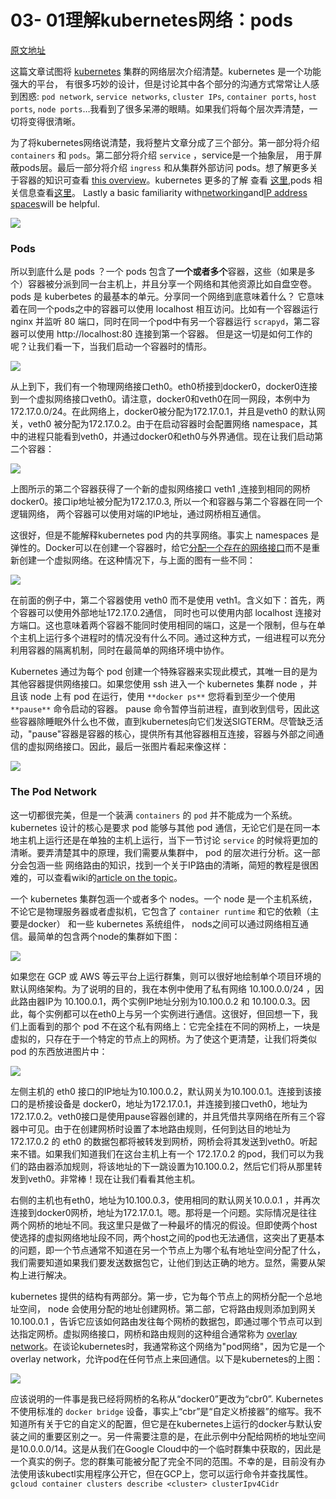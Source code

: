 # 03- 01理解kubernetes网络：pods
[原文地址](https://medium.com/google-cloud/understanding-kubernetes-networking-pods-7117dd28727)

<!-- This post is going to attempt to demystify the several layers of networking operating in a[kubernetes](https://kubernetes.io/)cluster. Kubernetes is a powerful platform embodying many intelligent design choices, but discussing the way things interact can get confusing: pod networks, service networks, cluster IPs, container ports, host ports, node ports… I’ve seen a few eyes glaze over. We mostly talk about these things at work, cutting across all layers at once because something is broken and someone wants it fixed. If you take it a piece at a time and get clear on how each layer works it all makes sense in a rather elegant way. -->
这篇文章试图将 [kubernetes](https://kubernetes.io/) 集群的网络层次介绍清楚。kubernetes 是一个功能强大的平台， 有很多巧妙的设计，但是讨论其中各个部分的沟通方式常常让人感到困惑: `pod network`, `service networks`, `cluster IPs`, `container ports`, `host ports`, `node ports`…我看到了很多呆滞的眼睛。如果我们将每个层次弄清楚，一切将变得很清晰。


<!-- In order to keep things focused I’m going to split the post into three parts. This first part will look at containers and pods. The[second will examine services](https://medium.com/@betz.mark/understanding-kubernetes-networking-services-f0cb48e4cc82), which are the abstraction layer that allows pods to be ephemeral. The[last post](https://medium.com/@betz.mark/understanding-kubernetes-networking-ingress-1bc341c84078)will look at ingress and getting traffic to your pods from outside the cluster. A few disclaimers first. This post isn’t intended to be a basic intro to containers, kubernetes or pods. To learn more about how containers work see[this overview](https://docs.docker.com/engine/docker-overview/#the-underlying-technology)from[Docker](https://www.docker.com/). A high level overview of kubernetes can be f[ound here](https://kubernetes.io/), and an overview of pods specifically[is here](https://kubernetes.io/docs/concepts/workloads/pods/pod/). Lastly a basic familiarity with[networking](https://www.digitalocean.com/community/tutorials/an-introduction-to-networking-terminology-interfaces-and-protocols)and[IP address spaces](https://www.digitalocean.com/community/tutorials/understanding-ip-addresses-subnets-and-cidr-notation-for-networking)will be helpful.-->
为了将kubernetes网络说清楚，我将整片文章分成了三个部分。第一部分将介绍 `containers` 和 `pods`。第二部分将介绍 `service` ，service是一个抽象层， 用于屏蔽pods层。最后一部分将介绍 `ingress` 和从集群外部访问 pods。想了解更多关于容器的知识可查看 [this overview](https://docs.docker.com/engine/docker-overview/#the-underlying-technology)。kubernetes 更多的了解 查看 [这里](https://kubernetes.io/),pods 相关信息查看[这里](https://kubernetes.io/docs/concepts/workloads/pods/pod/)。
Lastly a basic familiarity with[networking](https://www.digitalocean.com/community/tutorials/an-introduction-to-networking-terminology-interfaces-and-protocols)and[IP address spaces](https://www.digitalocean.com/community/tutorials/understanding-ip-addresses-subnets-and-cidr-notation-for-networking)will be helpful.


![](https://github.com/huruizhi/Knowledge-warehouse/blob/master/images/%E7%90%86%E8%A7%A3kubernetes%E7%BD%91%E7%BB%9Cpods_01.png)

### Pods

<!-- So what is a pod?A pod consists of one or more containers that are collocated on the same host, and are configured to share a network stack and other resources such as volumes.Pods are the basic unit kubernetes applications are built from. What does “share a network stack” actually mean? In practical terms it means that all the containers in a pod can reach each other on localhost. If I have a container running nginx and listening on port 80 and another container running scrapyd the second container can connect to the first as http://localhost:80. But how does that really work? Lets look at the typical situation when we start a docker container on our local machine: -->
所以到底什么是 pods ？一个 pods 包含了**一个或者多个**容器，这些（如果是多个）容器被分派到同一台主机上，并且分享一个网络和其他资源比如自盘空卷。pods 是 kuberbetes 的最基本的单元。分享同一个网络到底意味着什么？ 它意味着在同一个pods之中的容器可以使用 localhost 相互访问。比如有一个容器运行 nginx 并监听 80 端口，同时在同一个pod中有另一个容器运行 `scrapyd`，第二容器可以使用  http://localhost:80 连接到第一个容器。 但是这一切是如何工作的呢？让我们看一下，当我们启动一个容器时的情形。

![](https://github.com/huruizhi/Knowledge-warehouse/blob/master/images/%E7%90%86%E8%A7%A3kubernetes%E7%BD%91%E7%BB%9Cpods_02.png)

<!-- From the top down we have a physical network interface eth0. Attached to that is a bridge docker0, and attached to that is a virtual network interface veth0. Note that docker0 and veth0 are both on the same network, 172.17.0.0/24 in this example. On this network docker0 is assigned 172.17.0.1 and is the[default gateway](https://en.wikipedia.org/wiki/Default_gateway)for veth0, which is assigned 172.17.0.2. Due to how network namespaces are configured when the container is launched processes inside it see only veth0, and communicate with the outside world through docker0 and eth0. Now let’s launch a second container: -->
从上到下，我们有一个物理网络接口eth0。eth0桥接到docker0，docker0连接到一个虚拟网络接口veth0。请注意，docker0和veth0在同一网段，本例中为172.17.0.0/24。在此网络上，docker0被分配为172.17.0.1，并且是veth0 的默认网关，veth0 被分配为172.17.0.2。由于在启动容器时会配置网络 namespace，其中的进程只能看到veth0，并通过docker0和eth0与外界通信。现在让我们启动第二个容器：

![](https://github.com/huruizhi/Knowledge-warehouse/blob/master/images/%E7%90%86%E8%A7%A3kubernetes%E7%BD%91%E7%BB%9Cpods_03.png)

<!-- As shown above the second container gets a new virtual network interface veth1, connected to the same docker0 bridge. This interface is assigned 172.17.0.3, so it is on the same logical network as the bridge and the first container, and both containers can communicate through the bridge as long as they can discover the other container’s IP address somehow. -->
上图所示的第二个容器获得了一个新的虚拟网络接口  veth1 ,连接到相同的网桥docker0。接口ip地址被分配为172.17.0.3, 所以一个和容器与第二个容器在同一个逻辑网络， 两个容器可以使用对端的IP地址，通过网桥相互通信。


<!-- That’s fine and all but it doesn’t get us to the “shared network stack” of a kubernetes pod. Fortunately namespaces are very flexible. Docker can start a container and rather than creating a new virtual network interface for it, specify that it[shares an existing interface](https://docs.docker.com/engine/reference/run/#network-settings). In this case the drawing above looks a little different: -->
这很好，但是不能解释kubernetes pod 内的共享网络。事实上 namespaces 是弹性的。Docker可以在创建一个容器时，给它[分配一个存在的网络接口](https://docs.docker.com/engine/reference/run/#network-settings)而不是重新创建一个虚拟网络。在这种情况下，与上面的图有一些不同：

![](https://github.com/huruizhi/Knowledge-warehouse/blob/master/images/%E7%90%86%E8%A7%A3kubernetes%E7%BD%91%E7%BB%9Cpods_04.png)

<!-- Now the second container sees veth0 rather than getting its own veth1 as in the previous example. This has a few implications: first, both containers are addressable from the outside on 172.17.0.2, and on the inside each can hit ports opened by the other on localhost. This also means that the two containers cannot open the same port, which is a restriction but no different than the situation when running multiple processes on a single host. In this way a set of processes can take full advantage of the decoupling and isolation of containers, while at the same time collaborating together in the simplest possible networking environment. -->
在前面的例子中，第二个容器使用 veth0 而不是使用 veth1。含义如下：首先，两个容器可以使用外部地址172.17.0.2通信， 同时也可以使用内部 localhost 连接对方端口。这也意味着两个容器不能同时使用相同的端口，这是一个限制，但与在单个主机上运行多个进程时的情况没有什么不同。通过这种方式，一组进程可以充分利用容器的隔离机制，同时在最简单的网络环境中协作。

<!-- Kubernetes implements this pattern by creating a special container for each pod whose only purpose is to provide a network interface for the other containers. If you ssh in to a kubernetes cluster node that has pods scheduled on it and run`**docker ps**`you will see at least one container that was started with the`**pause**`command. The`**pause**`command suspends the current process until a signal is received so these containers do nothing at all except sleep until kubernetes sends them a SIGTERM. Despite this lack of activity the “pause” container is the heart of the pod, providing the virtual network interface that all the other containers will use to communicate with each other and the outside world. So in a hypothetical pod-like thing the last picture sort of looks like this: -->
Kubernetes 通过为每个 pod 创建一个特殊容器来实现此模式，其唯一目的是为其他容器提供网络接口。如果您使用 ssh 进入一个 kubernetes 集群 node ，并且该 node 上有 pod 在运行，使用 `**docker ps**` 您将看到至少一个使用 `**pause**` 命令启动的容器。 pause 命令暂停当前进程，直到收到信号，因此这些容器除睡眠外什么也不做，直到kubernetes向它们发送SIGTERM。尽管缺乏活动，"pause"容器是容器的核心，提供所有其他容器相互连接，容器与外部之间通信的虚拟网络接口。因此，最后一张图片看起来像这样：

![](https://github.com/huruizhi/Knowledge-warehouse/blob/master/images/%E7%90%86%E8%A7%A3kubernetes%E7%BD%91%E7%BB%9Cpods_05.png)

### The Pod Network

<!-- That’s all pretty cool, but one pod full of containers that can talk to each other does not get us a system. For reasons that will become even clearer in the next post where I discuss services, the very heart of kubernetes’ design requires that pods be able to communicate with other pods whether they are running on the same local host or separate hosts. To look at how that happens we need to step up a level and look at nodes in a cluster. This section will contain some unfortunate references to network routing and routes, a subject I realize all of humanity would prefer to avoid. Finding a clear, brief tutorial on IP routing is difficult, but if you want a decent review wikipedia’s[article on the topic](https://en.wikipedia.org/wiki/Routing_table)isn’t horrible. -->
这一切都很完美，但是一个装满 `containers` 的 `pod` 并不能成为一个系统。kubernetes 设计的核心是要求 pod 能够与其他 pod 通信，无论它们是在同一本地主机上运行还是在单独的主机上运行，当下一节讨论 `service` 的时候将更加的清晰。要弄清楚其中的原理，我们需要从集群中， pod 的层次进行分析。这一部分会包涵一些 网络路由的知识，找到一个关于IP路由的清晰，简短的教程是很困难的，可以查看wiki的[article on the topic](https://en.wikipedia.org/wiki/Routing_table)。

<!-- A kubernetes cluster consists of one or more nodes. A node is a host system, whether physical or virtual, with a container runtime and its dependencies (i.e. docker mostly) and several kubernetes system components, that is connected to a network that allows it to reach other nodes in the cluster. A simple cluster of two nodes might look like this:-->
一个 kubernetes 集群包涵一个或者多个 nodes。一个 node 是一个主机系统，不论它是物理服务器或者虚拟机，它包含了 `container runtime` 和它的依赖（主要是docker） 和一些 kubernetes 系统组件， nods之间可以通过网络相互通信。最简单的包含两个node的集群如下图：

![](https://github.com/huruizhi/Knowledge-warehouse/blob/master/images/%E7%90%86%E8%A7%A3kubernetes%E7%BD%91%E7%BB%9Cpods_06.png)

<!-- If you’re running your cluster on a cloud platform like GCP or AWS that drawing pretty well approximates the default networking architecture for a single project environment. For the purposes of illustration I’ve used the private network 10.100.0.0/24 for this example, so the router is 10.100.0.1 and the two instances are 10.100.0.2 and 10.100.0.3 respectively. Given this setup each instance can communicate with the other on eth0. That’s great, but recall that the pod we looked at above is not on this private network: it’s hanging off a bridge on a different network entirely, one that is virtual and exists only on a specific node. To make this clearer let’s drop our pod-like things back into the picture: -->
如果您在 GCP 或 AWS 等云平台上运行群集，则可以很好地绘制单个项目环境的默认网络架构。为了说明的目的，我在本例中使用了私有网络 10.100.0.0/24 ，因此路由器IP为 10.100.0.1，两个实例IP地址分别为10.100.0.2 和 10.100.0.3。因此，每个实例都可以在eth0上与另一个实例进行通信。这很好，但回想一下，我们上面看到的那个 pod 不在这个私有网络上：它完全挂在不同的网桥上，一块是虚拟的，只存在于一个特定的节点上的网桥。为了使这个更清楚，让我们将类似 pod 的东西放进图片中：

![](https://github.com/huruizhi/Knowledge-warehouse/blob/master/images/%E7%90%86%E8%A7%A3kubernetes%E7%BD%91%E7%BB%9Cpods_07.png)

<!-- The host on the left has interface eth0 with an address of 10.100.0.2, whose default gateway is the router at 10.100.0.1. Connected to that interface is bridge docker0 with an address of 172.17.0.1, and connected to that is interface veth0 with address 172.17.0.2. The veth0 interface was created with the pause container and is visible inside all three containers by virtue of the shared network stack. Because of local routing rules set up when the bridge was created any packet arriving at eth0 with a destination address of 172.17.0.2 will be forwarded to the bridge, which will then send it on to veth0. Sounds ok so far. If we know we have a pod at 172.17.0.2 on this host we can add rules to our router setting the next hop for that address to 10.100.0.2 and they will get forwarded from there to veth0. Dandy! Now let’s look at the other host. -->
左侧主机的 eth0 接口的IP地址为10.100.0.2，默认网关为10.100.0.1。连接到该接口的是桥接设备是 docker0，地址为172.17.0.1，并连接到接口veth0，地址为172.17.0.2。veth0接口是使用pause容器创建的，并且凭借共享网络在所有三个容器中可见。由于在创建网桥时设置了本地路由规则，任何到达目的地址为172.17.0.2 的 eth0 的数据包都将被转发到网桥，网桥会将其发送到veth0。听起来不错。如果我们知道我们在这台主机上有一个 172.17.0.2 的pod，我们可以为我们的路由器添加规则，将该地址的下一跳设置为10.100.0.2，然后它们将从那里转发到veth0。非常棒！现在让我们看看其他主机。

<!-- The host on the right also has eth0, with an address of 10.100.0.3, using the same default gateway at 10.100.0.1, and again connected to it is the docker0 bridge with an address of 172.17.0.1. Hmm. That’s going to be an issue. Now this address might not actually be the same as the other bridge on host 1. I’ve made it the same here because that’s a pathological worst case, and it might very well work out that way if you just installed docker and let it do its thing. But even if the chosen network is different this highlights the more fundamental problem which is that one node typically has no idea what private address space was assigned to a bridge on another node, and we need to know that if we’re going to send packets to it and have them arrive at the right place. Clearly some structure is required. -->
右侧的主机也有eth0，地址为10.100.0.3，使用相同的默认网关10.0.0.1 ，并再次连接到docker0网桥，地址为172.17.0.1。嗯。那将是一个问题。实际情况是往往两个网桥的地址不同。我这里只是做了一种最坏的情况的假设。但即使两个host使选择的虚拟网络地址段不同，两个host之间的pod也无法通信，这突出了更基本的问题，即一个节点通常不知道在另一个节点上为哪个私有地址空间分配了什么，我们需要知道如果我们要发送数据包它，让他们到达正确的地方。显然，需要从架构上进行解决。 

<!-- Kubernetes provides that structure in two ways. First, it assigns an overall address space for the bridges on each node, and then assigns the bridges addresses within that space, based on the node the bridge is built on. Secondly it adds routing rules to the gateway at 10.100.0.1 telling it how packets destined for each bridge should be routed, i.e. which node’s eth0 the bridge can be reached through. Such a combination of virtual network interfaces, bridges, and routing rules is usually called an[overlay network](https://en.wikipedia.org/wiki/Overlay_network). When talking about kubernetes I usually call this network the “pod network” because it is an overlay network that allows pods to communicate back and forth on any node. Here is the drawing above with kubernetes in play: -->
kubernetes 提供的结构有两部分。第一步，它为每个节点上的网桥分配一个总地址空间， node 会使用分配的地址创建网桥。第二部，它将路由规则添加到网关 10.100.0.1 ，告诉它应该如何路由发往每个网桥的数据包，即通过哪个节点可以到达指定网桥。虚拟网络接口，网桥和路由规则的这种组合通常称为 [overlay network](https://en.wikipedia.org/wiki/Overlay_network)。在谈论kubernetes时，我通常称这个网络为"pod网络"，因为它是一个overlay network，允许pod在任何节点上来回通信。以下是kubernetes的上图：

![](https://github.com/huruizhi/Knowledge-warehouse/blob/master/images/%E7%90%86%E8%A7%A3kubernetes%E7%BD%91%E7%BB%9Cpods_08.png)

<!-- One thing that should jump out is that I’ve changed the name of the bridges from “docker0” to “cbr0.” Kubernetes does not use the standard docker bridge device and in fact “cbr” is short for “custom bridge.” I don’t know everything that is custom about it, but it is one of the important differences between docker running on kubernetes vs. a default installation. Another thing to note is that the address space assigned to the bridges in this example is 10.0.0.0/14. That’s taken from one of our staging clusters in Google Cloud and so is a real-world example. Your cluster may be assigned an entirely different range. Unfortunately there is no way to expose this using the`**kubectl**`utility at the moment, but on GCP you can run`**gcloud container****clusters describe <cluster>**`command and look for the`**clusterIpv4Cidr**`property. -->
应该说明的一件事是我已经将网桥的名称从“docker0”更改为“cbr0”. Kubernetes不使用标准的 `docker bridge` 设备，事实上“cbr”是“自定义桥接器”的缩写。我不知道所有关于它的自定义的配置，但它是在kubernetes上运行的docker与默认安装之间的重要区别之一。另一件需要注意的是，在此示例中分配给网桥的地址空间是10.0.0.0/14。这是从我们在Google Cloud中的一个临时群集中获取的，因此是一个真实的例子。您的群集可能被分配了完全不同的范围。不幸的是，目前没有办法使用该kubectl实用程序公开它，但在GCP上，您可以运行命令并查找属性。`gcloud container clusters describe <cluster> clusterIpv4Cidr`
